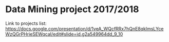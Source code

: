# Data Mining project 2017/2018

Link to projects list: https://docs.google.com/presentation/d/1veA_WQcfRRx7hQnE8qklmsLYceWzQGrPHrieSEWqcaI/edit#slide=id.g2a549964dd_9_10
